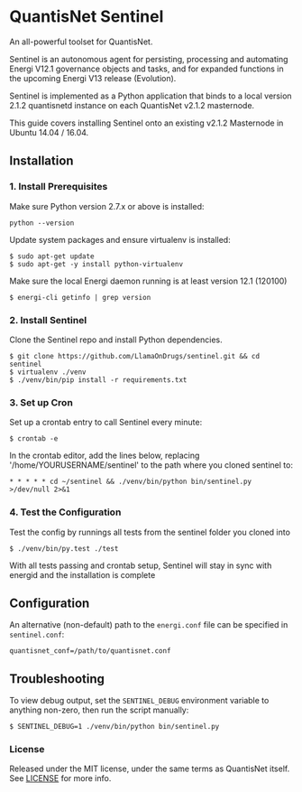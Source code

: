 # QuantisNet Sentinel

An all-powerful toolset for QuantisNet.

Sentinel is an autonomous agent for persisting, processing and automating Energi V12.1 governance objects and tasks, and for expanded functions in the upcoming Energi V13 release (Evolution).

Sentinel is implemented as a Python application that binds to a local version 2.1.2 quantisnetd instance on each QuantisNet v2.1.2 masternode.

This guide covers installing Sentinel onto an existing v2.1.2 Masternode in Ubuntu 14.04 / 16.04.

## Installation

### 1. Install Prerequisites

Make sure Python version 2.7.x or above is installed:

    python --version

Update system packages and ensure virtualenv is installed:

    $ sudo apt-get update
    $ sudo apt-get -y install python-virtualenv

Make sure the local Energi daemon running is at least version 12.1 (120100)

    $ energi-cli getinfo | grep version

### 2. Install Sentinel

Clone the Sentinel repo and install Python dependencies.

    $ git clone https://github.com/LlamaOnDrugs/sentinel.git && cd sentinel
    $ virtualenv ./venv
    $ ./venv/bin/pip install -r requirements.txt

### 3. Set up Cron

Set up a crontab entry to call Sentinel every minute:

    $ crontab -e

In the crontab editor, add the lines below, replacing '/home/YOURUSERNAME/sentinel' to the path where you cloned sentinel to:

    * * * * * cd ~/sentinel && ./venv/bin/python bin/sentinel.py >/dev/null 2>&1

### 4. Test the Configuration

Test the config by runnings all tests from the sentinel folder you cloned into

    $ ./venv/bin/py.test ./test

With all tests passing and crontab setup, Sentinel will stay in sync with energid and the installation is complete

## Configuration

An alternative (non-default) path to the `energi.conf` file can be specified in `sentinel.conf`:

    quantisnet_conf=/path/to/quantisnet.conf

## Troubleshooting

To view debug output, set the `SENTINEL_DEBUG` environment variable to anything non-zero, then run the script manually:

    $ SENTINEL_DEBUG=1 ./venv/bin/python bin/sentinel.py

### License

Released under the MIT license, under the same terms as QuantisNet itself. See [LICENSE](LICENSE) for more info.

